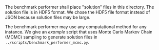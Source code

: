

The benchmark performer shall place "solution" files in this directory.  The solution file is in HDF5 format.  We chose the HDF5 file format instead of JSON because solution files may be large.

The benchmark performer may use any computational method for any instance.  We give an *example* script that uses Monte Carlo Markov Chain (MCMC) sampling to generate solution files in `../scripts/benchmark_performer_mcmc.py`.


